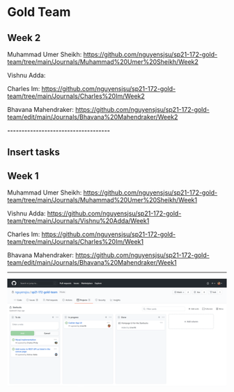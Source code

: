 # Gold Team

## Week 2
Muhammad Umer Sheikh: https://github.com/nguyensjsu/sp21-172-gold-team/tree/main/Journals/Muhammad%20Umer%20Sheikh/Week2

Vishnu Adda: 

Charles Im: https://github.com/nguyensjsu/sp21-172-gold-team/tree/main/Journals/Charles%20Im/Week2

Bhavana Mahendraker: https://github.com/nguyensjsu/sp21-172-gold-team/edit/main/Journals/Bhavana%20Mahendraker/Week2

**------------------------------------**

Insert tasks
------------------------------------
## Week 1
Muhammad Umer Sheikh: https://github.com/nguyensjsu/sp21-172-gold-team/tree/main/Journals/Muhammad%20Umer%20Sheikh/Week1

Vishnu Adda: https://github.com/nguyensjsu/sp21-172-gold-team/tree/main/Journals/Vishnu%20Adda/Week1

Charles Im: https://github.com/nguyensjsu/sp21-172-gold-team/tree/main/Journals/Charles%20Im/Week1

Bhavana Mahendraker: https://github.com/nguyensjsu/sp21-172-gold-team/edit/main/Journals/Bhavana%20Mahendraker/Week1

------------------------------------

![](Images/Cards.PNG)



